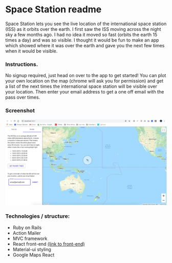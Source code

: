 # Space Station readme

Space Station lets you see the live location of the international space station (ISS) as it orbits over the earth. I first saw the ISS moving across the night sky a few months ago. I had no idea it moved so fast (orbits the earth 15 times a day) and was so visible. I thought it would be fun to make an app which showed where it was over the earth and gave you the next few times when it would be visible.

### Instructions.

No signup required, just head on over to the app to get started! You can plot your own location on the map (chrome will ask you for permission) and get a list of the next times the international space station will be visible over your location. Then enter your email address to get a one off email with the pass over times.

### Screenshot
![](public/SpaceStation.png)


### Technologies / structure: 

* Ruby on Rails
* Action Mailer
* MVC framework
* React front-end [(link to front-end)](https://github.com/richardmaccaw/space-station)
* Material-ui styling
* Google Maps React

      
